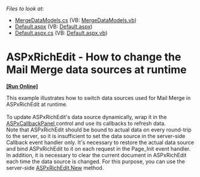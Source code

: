 <!-- default file list -->
*Files to look at*:

* [MergeDataModels.cs](./CS/App_Code/MergeDataModels.cs) (VB: [MergeDataModels.vb](./VB/App_Code/MergeDataModels.vb))
* [Default.aspx](./CS/Default.aspx) (VB: [Default.aspx](./VB/Default.aspx))
* [Default.aspx.cs](./CS/Default.aspx.cs) (VB: [Default.aspx.vb](./VB/Default.aspx.vb))
<!-- default file list end -->
# ASPxRichEdit - How to change the Mail Merge data sources at runtime
<!-- run online -->
**[[Run Online]](https://codecentral.devexpress.com/t542064/)**
<!-- run online end -->


<p>This example illustrates how to switch data sources used for Mail Merge in ASPxRichEdit at runtime.<br><br>To update ASPxRichEdit's data source dynamically, wrap it in the <a href="https://docs.devexpress.com/AspNet/DevExpress.Web.ASPxCallbackPanel">ASPxCallbackPanel </a>control and use its callbacks to refresh data. <br>Note that ASPxRichEdit should be bound to actual data on every round-trip to the server, so it is insufficient to set the data source in the server-side Callback event handler only. It's necessary to restore the actual data source and bind ASPxRichEdit to it on each request in the Page_Init event handler.<br>In addition, it is necessary to clear the current document in ASPxRichEdit each time the data source is changed. For this purpose, you can use the server-side <a href="https://documentation.devexpress.com/#AspNet/DevExpressWebASPxRichEditASPxRichEdit_Newtopic">ASPxRichEdit.New</a> method.</p>

<br/>


